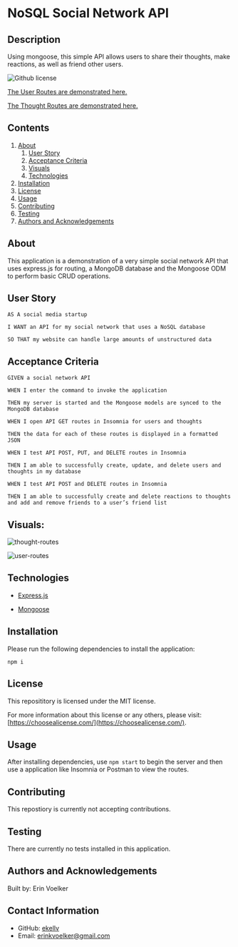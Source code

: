 # NoSQL Social Network API

## Description

Using mongoose, this simple API allows users to share their thoughts, make reactions, as well as friend other users.

![Github license](http://img.shields.io/badge/License-MIT-yellow.svg)

[The User Routes are demonstrated here.](https://drive.google.com/file/d/1Tagj6hT7cnEhnswq09YD7IDFnyRhjf0Q/view)

[The Thought Routes are demonstrated here.](https://drive.google.com/file/d/1c99RzeG0OCJwfRB4AHCSxECsgHzpCBR0/view?usp=sharing)

## Contents

1. [About](#about)
   1. [User Story](#user%20story)
   2. [Acceptance Criteria](#acceptance%20criteria)
   3. [Visuals](#visuals)
   4. [Technologies](#technologies)
2. [Installation](#installation)
3. [License](#license)
4. [Usage](#usage)
5. [Contributing](#contributing)
6. [Testing](#testing)
7. [Authors and Acknowledgements](#authors%20and%20acknowledgements)

## About

This application is a demonstration of a very simple social network API that uses express.js for routing, a MongoDB database and the Mongoose ODM to perform basic CRUD operations.

## User Story

```
AS A social media startup

I WANT an API for my social network that uses a NoSQL database

SO THAT my website can handle large amounts of unstructured data
```

## Acceptance Criteria

```
GIVEN a social network API

WHEN I enter the command to invoke the application

THEN my server is started and the Mongoose models are synced to the MongoDB database

WHEN I open API GET routes in Insomnia for users and thoughts

THEN the data for each of these routes is displayed in a formatted JSON

WHEN I test API POST, PUT, and DELETE routes in Insomnia

THEN I am able to successfully create, update, and delete users and thoughts in my database

WHEN I test API POST and DELETE routes in Insomnia

THEN I am able to successfully create and delete reactions to thoughts and add and remove friends to a user’s friend list
```

## Visuals:

![thought-routes](https://user-images.githubusercontent.com/103372188/193420196-b024c2c8-8e3d-43a6-8cd8-21fd030c1587.png)

![user-routes](https://user-images.githubusercontent.com/103372188/193420224-4ff4cdff-46c3-4cb1-88a7-aaeaecc9ffd7.png)

## Technologies

- [Express.js](https://www.npmjs.com/package/express)

- [Mongoose](https://www.npmjs.com/package/mongoose)

## Installation

Please run the following dependencies to install the application:

`npm i`

## License

This reposititory is licensed under the MIT license.

For more information about this license or any others, please visit: [https://choosealicense.com/](https://choosealicense.com/).

## Usage

After installing dependencies, use `npm start` to begin the server and then use a application like Insomnia or Postman to view the routes.

## Contributing

This repostiory is currently not accepting contributions.

## Testing

There are currently no tests installed in this application.

## Authors and Acknowledgements

Built by: Erin Voelker

## Contact Information

- GitHub: [ekellv](https://github.com/ekellv)
- Email: [erinkvoelker@gmail.com](mailto:erinkvoelker@gmail.com)
